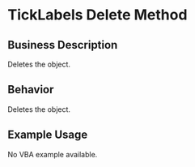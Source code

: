 # TickLabels Delete Method

## Business Description
Deletes the object.

## Behavior
Deletes the object.

## Example Usage
No VBA example available.